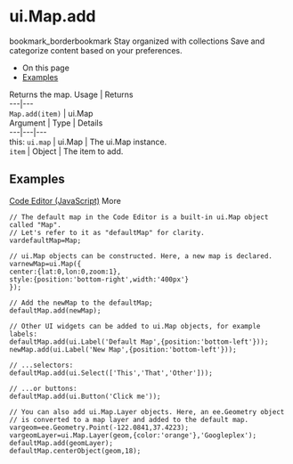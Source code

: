  
#  ui.Map.add
bookmark_borderbookmark Stay organized with collections  Save and categorize content based on your preferences.
  * On this page
  * [Examples](https://developers.google.com/earth-engine/apidocs/ui-map-add#examples)


Returns the map.
Usage | Returns  
---|---  
`Map.add(item)` | ui.Map  
Argument | Type | Details  
---|---|---  
this: `ui.map` | ui.Map | The ui.Map instance.  
`item` | Object | The item to add.  
## Examples
[Code Editor (JavaScript)](https://developers.google.com/earth-engine/apidocs/ui-map-add#code-editor-javascript-sample) More
```
// The default map in the Code Editor is a built-in ui.Map object called "Map".
// Let's refer to it as "defaultMap" for clarity.
vardefaultMap=Map;

// ui.Map objects can be constructed. Here, a new map is declared.
varnewMap=ui.Map({
center:{lat:0,lon:0,zoom:1},
style:{position:'bottom-right',width:'400px'}
});

// Add the newMap to the defaultMap;
defaultMap.add(newMap);

// Other UI widgets can be added to ui.Map objects, for example labels:
defaultMap.add(ui.Label('Default Map',{position:'bottom-left'}));
newMap.add(ui.Label('New Map',{position:'bottom-left'}));

// ...selectors:
defaultMap.add(ui.Select(['This','That','Other']));

// ...or buttons:
defaultMap.add(ui.Button('Click me'));

// You can also add ui.Map.Layer objects. Here, an ee.Geometry object
// is converted to a map layer and added to the default map.
vargeom=ee.Geometry.Point(-122.0841,37.4223);
vargeomLayer=ui.Map.Layer(geom,{color:'orange'},'Googleplex');
defaultMap.add(geomLayer);
defaultMap.centerObject(geom,18);
```

